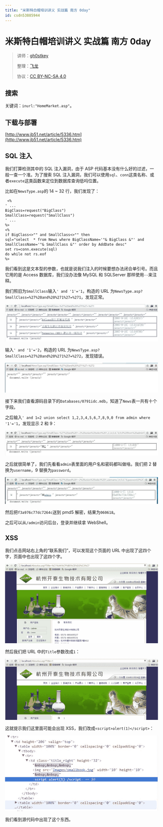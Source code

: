 ```yaml
---
title: "米斯特白帽培训讲义 实战篇 南方 0day"
id: csdn53885944
---
```


# 米斯特白帽培训讲义 实战篇 南方 0day

> 讲师：[gh0stkey](https://www.zhihu.com/people/gh0stkey/answers)
> 
> 整理：[飞龙](https://github.com/)
> 
> 协议：[CC BY-NC-SA 4.0](http://creativecommons.org/licenses/by-nc-sa/4.0/)

## 搜索

关键词：`inurl:"HomeMarket.asp"`。

## 下载与部署

[http://www.jb51.net/article/5336.htm](http://www.jb51.net/article/5336.htm)

## SQL 注入

我们打算检测其中的 SQL 注入漏洞，由于 ASP 代码基本没有什么好的过滤，一般一查一个准。为了搜索 SQL 注入漏洞，我们可以使用`sql`、`conn`这类名称、或者`execute`这类函数来定位到数据库查询低吗位置。

比如在`NewsType.asp`的 14 ~ 32 行，我们发现了：

```
 <%
' ...
BigClass=request("BigClass")
SmallClass=request("SmallClass")
' ...
%>
<%
if BigClass<>"" and SmallClass<>"" then
sql="select  * from News where BigClassName='"& BigClass &"' and  SmallClassName='"& SmallClass &"' order by AddDate desc"
set rs=conn.execute(sql)
do while not rs.eof 
%>
```

我们看到这是文本型的参数，也就是说我们注入的时候要想办法闭合单引号。而且它用的是 Access 数据库，我们没办法像 MySQL 和 SQLServer 那样使用`--`来注释。

我们照旧为`SmallClass`输入`' and '1'='1`，构造的 URL 为`NewsType.asp?SmallClass=%27%20and%20%271%27=%271`，发现正常。

![](../img/847c75316a2d57a160a4127eec3d3f3a.png)

输入`' and '1'='2`，构造的 URL 为`NewsType.asp?SmallClass=%27%20and%20%271%27=%272`，发现错误。

![](../img/94799ece319111604e40eefc27eb2815.png)

接下来我们查看源码目录下的`Databases/0791idc.mdb`，知道了`News`表一共有十个字段。

之后输入`' and 1=2 union select 1,2,3,4,5,6,7,8,9,0 from admin where '1'='1`，发现显示 2 和 9：

![](../img/a9b0c5d2b28b55b12efb620a08056a7d.png)

之后就很简单了，我们先看看`admin`表里面的用户名和密码都叫做啥。我们把 2 替换为`username`，9 替换为`password`。

![](../img/e6e9f554bb01ca4f115ed54ad1879c81.png)

然后把`f3a976c77dc7264c`送到 pmd5 解密，结果为`060618`。

之后可以从`/admin`访问后台，登录并继续拿 WebShell。

## XSS

我们点击网站右上角的“联系我们”，可以发现这个页面的 URL 中出现了这四个字，页面中也出现了这四个字。

![](../img/37598b83724341d640f5fbb9cdf5844b.png)

然后我们把 URL 中的`Title`参数改成`1`：

![](../img/94dacd9f8ebbc8f1df93bf21c24465b8.png)

这就提示我们这里面可能会出现 XSS，我们改成`<script>alert(1)</script>`：

![](../img/6b51d6562c9ad64927fbeba68a61cad6.png)

我们看到源代码中出现了这个东西。